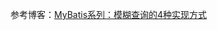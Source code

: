 参考博客：[MyBatis系列：模糊查询的4种实现方式](https://baijiahao.baidu.com/s?id=1654523881624000395&wfr=spider&for=pc)


